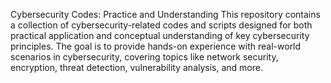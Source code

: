 Cybersecurity Codes: Practice and Understanding
This repository contains a collection of cybersecurity-related codes and scripts designed for both practical application and conceptual understanding of key cybersecurity principles. The goal is to provide hands-on experience with real-world scenarios in cybersecurity, covering topics like network security, encryption, threat detection, vulnerability analysis, and more.
